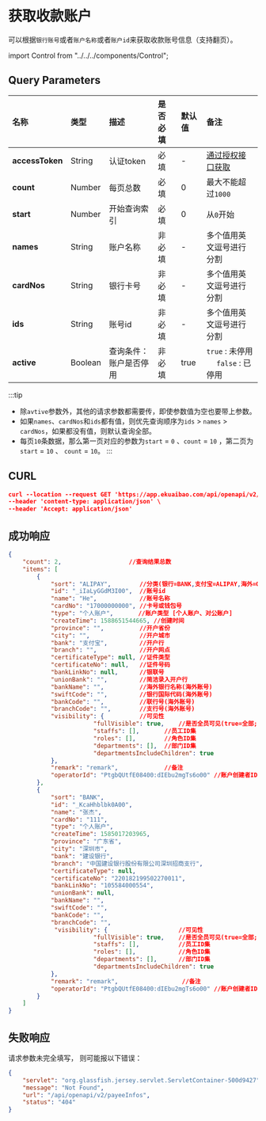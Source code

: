 # 获取收款账户
可以根据`银行账号`或者`账户名称`或者`账户id`来获取收款账号信息（支持翻页）。

import Control from "../../../components/Control";

<Control
method="GET"
url="/api/openapi/v2/payeeInfos"
/>

## Query Parameters

| 名称 | 类型 | 描述 | 是否必填 | 默认值 | 备注 |
| :--- | :--- | :--- | :--- |:--- | :--- |
| **accessToken** | String  | 认证token           | 必填  | - | [通过授权接口获取](/docs/open-api/getting-started/auth) |
| **count**       | Number  | 每页总数             | 必填  | 0 | 最大不能超过`1000` |
| **start**       | Number  | 开始查询索引          | 必填  | 0 | 从`0`开始 |
| **names**       | String  | 账户名称             | 非必填 | - | 多个值用英文逗号进行分割 |
| **cardNos**     | String  | 银行卡号             | 非必填 | - | 多个值用英文逗号进行分割 |
| **ids**         | String  | 账号id              | 非必填 | - | 多个值用英文逗号进行分割 |
| **active**      | Boolean | 查询条件：账户是否停用 | 非必填 | true | `true` : 未停用 &emsp; `false` : 已停用 |

:::tip
- 除`avtive`参数外，其他的请求参数都需要传，即使参数值为空也要带上参数。
- 如果`names`、`cardNos`和`ids`都有值，则优先查询顺序为`ids` > `names` > `cardNos`，如果都没有值，则默认查询全部。
- 每页`10`条数据，那么第一页对应的参数为`start` = `0` 、`count` = `10` ，第二页为`start` = `10` 、 `count` = `10`。
:::

## CURL
```json
curl --location --request GET 'https://app.ekuaibao.com/api/openapi/v2/payeeInfos?accessToken=ID_3uUlNBK01fM:PCx3rwm3aA00qM&count=100&start=0&names=&cardNos=&ids=&active=true' \
--header 'content-type: application/json' \
--header 'Accept: application/json'
```

## 成功响应
```json
{
    "count": 2,                   //查询结果总数
    "items": [
        {
            "sort": "ALIPAY",        //分类(银行=BANK,支付宝=ALIPAY,海外=OVERSEABANK,支票=CHECK,承兑汇票=ACCEPTANCEBILL,其他=OTHER,钱包= WALLET)
            "id": "_iIaLyGGdM3I00",  //账号id
            "name": "He",            //账号名称
            "cardNo": "17000000000", //卡号或钱包号
            "type": "个人账户",       //账户类型 [个人账户、对公账户]
            "createTime": 1588651544665, //创建时间
            "province": "",          //开户省份
            "city": "",              //开户城市
            "bank": "支付宝",         //开户行
            "branch": "",            //开户网点
            "certificateType": null, //证件类型
            "certificateNo": null,   //证件号码
            "bankLinkNo": null,      //银联号
            "unionBank": "",         //简洁录入开户行
            "bankName": "",          //海外银行名称(海外账号)
            "swiftCode": "",         //银行国际代码(海外账号)
            "bankCode": "",          //联行号(海外账号)
            "branchCode": "",        //支行号(海外账号)
            "visibility": {          //可见性
                        "fullVisible": true,    //是否全员可见(true=全部; false=部分)
                        "staffs": [],       //员工ID集
                        "roles": [],        //角色ID集
                        "departments": [],  //部门ID集
                        "departmentsIncludeChildren": true
            },
            "remark": "remark",             //备注
            "operatorId": "PtgbQUtfE08400:dIEbu2mgTs6o00" //账户创建者ID
        },
        {
            "sort": "BANK",
            "id": "_KcaHhblbk0A00",
            "name": "张杰",
            "cardNo": "111",
            "type": "个人账户",
            "createTime": 1585017203965,
            "province": "广东省",
            "city": "深圳市",
            "bank": "建设银行",
            "branch": "中国建设银行股份有限公司深圳招商支行",
            "certificateType": null,
            "certificateNo": "220182199502270011",
            "bankLinkNo": "105584000554",
            "unionBank": null,
            "bankName": "",
            "swiftCode": "",
            "bankCode": "",
            "branchCode": "",
             "visibility": {                    //可见性
                        "fullVisible": true,    //是否全员可见(true=全部; false=部分)
                        "staffs": [],           //员工ID集
                        "roles": [],            //角色ID集
                        "departments": [],      //部门ID集
                        "departmentsIncludeChildren": true
            },
            "remark": "remark",                  //备注
            "operatorId": "PtgbQUtfE08400:dIEbu2mgTs6o00" //账户创建者ID
        }
    ]
}
```

## 失败响应
请求参数未完全填写， 则可能报以下错误：
```json
{
    "servlet": "org.glassfish.jersey.servlet.ServletContainer-500d9427",
    "message": "Not Found",
    "url": "/api/openapi/v2/payeeInfos",
    "status": "404"
}
```

